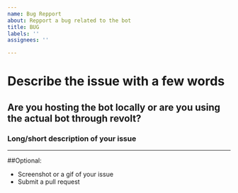 ```yaml
---
name: Bug Repport
about: Repport a bug related to the bot
title: BUG
labels: ''
assignees: ''

---
```


# Describe the issue with a few words

## Are you hosting the bot locally or are you using the actual bot through revolt?

### Long/short description of your issue
*** 
##Optional:
- Screenshot or a gif of your issue
- Submit a pull request
